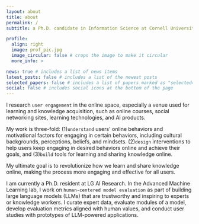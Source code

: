 ```yaml
---
layout: about
title: about
permalink: /
subtitle: a Ph.D. candidate in Information Science at Cornell University

profile:
  align: right
  image: prof_pic.jpg
  image_circular: false # crops the image to make it circular
  more_info: >

news: true # includes a list of news items
latest_posts: false # includes a list of the newest posts
selected_papers: false # includes a list of papers marked as "selected={true}"
social: false # includes social icons at the bottom of the page
---
```


I research `user engagement` in the online space, especially a venue used for learning and knowledge acquisition, such as online courses, social networking sites, learning technologies, and AI products. 

My work is three-fold:
(1)`understand` users' online behaviors and motivational factors for engaging in certain behaviors, including cultural backgrounds, perceptions, beliefs, and mindsets.
(2)`design` interventions to help users keep engaging in desired behaviors online and achieve their goals, and
(3)`build` tools for learning and sharing knowledge online.

My ultimate goal is to revolutionize how we learn and share knowledge online, making the process more engaging and effective for all users.

I am currently a Ph.D. resident at LG AI Research. In the Advanced Machine Learning lab, I work on `human-centered model evaluation` as part of building large language models (LLMs) that are trustworthy and inspiring to experts or knowledge workers. I curate expert data, evaluate modules of a model, develop evaluation metrics aligned with human values, and conduct user studies with prototypes of LLM-powered applications.
